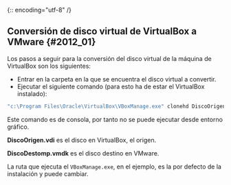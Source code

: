 {:: encoding="utf-8" /}
## Conversión de disco virtual de VirtualBox a VMware {#2012_01}

Los pasos a seguir para la conversión del disco virtual de la máquina de VirtualBox son los siguientes:
- Entrar en la carpeta en la que se encuentra el disco virtual a convertir.
- Ejecutar el siguiente comando (para esto ha de estar el VirtualBox instalado):
``` bash
"c:\Program Files\Oracle\VirtualBox\VBoxManage.exe" clonehd DiscoOrigen.vdi DiscoDestino.vmdk  --format vmdk --variant standard
```


Este comando es de consola, por tanto no se puede ejecutar desde entorno gráfico.

**DiscoOrigen.vdi** es el disco en VirtualBox, el origen.

**DiscoDestomp.vmdk** es el disco destino en VMware.

La ruta que ejecuta el `VBoxManage.exe`, en el ejemplo, es la por defecto de la instalación y puede cambiar.
